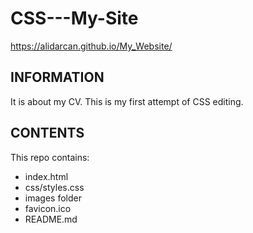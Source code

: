 # CSS---My-Site
https://alidarcan.github.io/My_Website/

## INFORMATION

It is about my CV.
This is my first attempt of CSS editing.

## CONTENTS

This repo contains:

-   index.html
-   css/styles.css
-   images folder
-   favicon.ico
-   README.md
